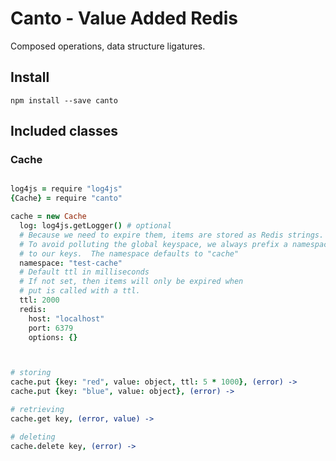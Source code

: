 # Canto - Value Added Redis

Composed operations, data structure ligatures.

## Install

    npm install --save canto

## Included classes

### Cache

```coffee

log4js = require "log4js"
{Cache} = require "canto"

cache = new Cache
  log: log4js.getLogger() # optional
  # Because we need to expire them, items are stored as Redis strings.
  # To avoid polluting the global keyspace, we always prefix a namespace
  # to our keys.  The namespace defaults to "cache"
  namespace: "test-cache"
  # Default ttl in milliseconds
  # If not set, then items will only be expired when
  # put is called with a ttl.
  ttl: 2000
  redis:
    host: "localhost"
    port: 6379
    options: {}



# storing
cache.put {key: "red", value: object, ttl: 5 * 1000}, (error) ->
cache.put {key: "blue", value: object}, (error) ->

# retrieving
cache.get key, (error, value) ->

# deleting
cache.delete key, (error) ->

```

